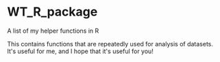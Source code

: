 # WT_R_package
A list of my helper functions in R

This contains functions that are repeatedly used for analysis of datasets.
It's useful for me, and I hope that it's useful for you!
